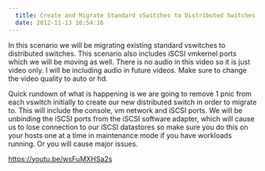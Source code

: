 ```yaml
---
  title: Create and Migrate Standard vSwitches to Distributed Switches in vSphere 5.1
  date: 2012-11-13 16:54:16
---
```


In this scenario we will be migrating existing standard vswitches to
distributed switches. This scenario also includes iSCSI vmkernel ports
which we will be moving as well. There is no audio in this video so it
is just video only. I will be including audio in future videos. Make
sure to change the video quality to auto or hd.

Quick rundown of what is happening is we are going to remove 1 pnic from
each vswitch initially to create our new distributed switch in order to
migrate to. This will include the console, vm network and iSCSI ports.
We will be unbinding the iSCSI ports from the iSCSI software adapter,
which will cause us to lose connection to our iSCSI datastores so make
sure you do this on your hosts one at a time in maintenance mode if you
have workloads running. Or you will cause major issues.

<https://youtu.be/wsFuMXHSa2s>
